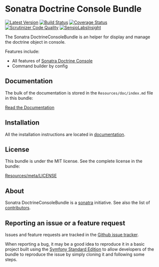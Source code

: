 Sonatra Doctrine Console Bundle
===============================

[![Latest Version](https://img.shields.io/packagist/v/sonatra/doctrine-console-bundle.svg)](https://packagist.org/packages/sonatra/doctrine-console-bundle)
[![Build Status](https://img.shields.io/travis/sonatra/sonatra-doctrine-console-bundle/master.svg)](https://travis-ci.org/sonatra/sonatra-doctrine-console-bundle)
[![Coverage Status](https://img.shields.io/coveralls/sonatra/sonatra-doctrine-console-bundle/master.svg)](https://coveralls.io/r/sonatra/sonatra-doctrine-console-bundle?branch=master)
[![Scrutinizer Code Quality](https://img.shields.io/scrutinizer/g/sonatra/sonatra-doctrine-console-bundle.svg)](https://scrutinizer-ci.com/g/sonatra/sonatra-doctrine-console-bundle?branch=master)
[![SensioLabsInsight](https://img.shields.io/sensiolabs/i/4d2d0222-0e32-4073-a53b-3d32c2a0c27f.svg)](https://insight.sensiolabs.com/projects/4d2d0222-0e32-4073-a53b-3d32c2a0c27f)

The Sonatra DoctrineConsoleBundle is an helper for display and manage the doctrine object
in console.

Features include:

- All features of [Sonatra Doctrine Console](https://github.com/sonatra/sonatra-doctrine-console)
- Command builder by config

Documentation
-------------

The bulk of the documentation is stored in the `Resources/doc/index.md`
file in this bundle:

[Read the Documentation](Resources/doc/index.md)

Installation
------------

All the installation instructions are located in [documentation](Resources/doc/index.md).

License
-------

This bundle is under the MIT license. See the complete license in the bundle:

[Resources/meta/LICENSE](Resources/meta/LICENSE)

About
-----

Sonatra DoctrineConsoleBundle is a [sonatra](https://github.com/sonatra) initiative.
See also the list of [contributors](https://github.com/sonatra/sonatra-doctrine-console-bundle/graphs/contributors).

Reporting an issue or a feature request
---------------------------------------

Issues and feature requests are tracked in the [Github issue tracker](https://github.com/sonatra/sonatra-doctrine-console-bundle/issues).

When reporting a bug, it may be a good idea to reproduce it in a basic project
built using the [Symfony Standard Edition](https://github.com/symfony/symfony-standard)
to allow developers of the bundle to reproduce the issue by simply cloning it
and following some steps.
